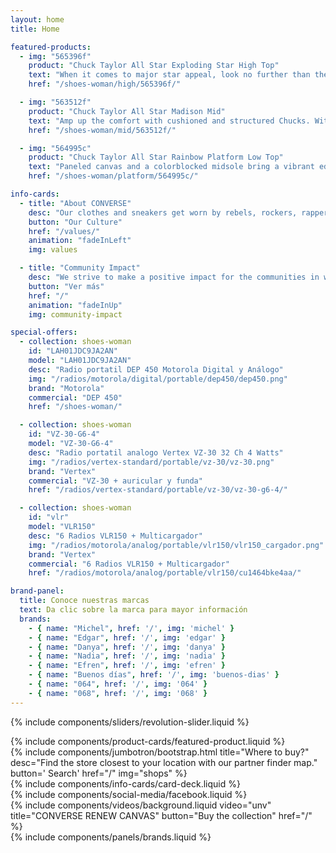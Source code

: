```yaml
---
layout: home
title: Home

featured-products:
  - img: "565396f"
    product: "Chuck Taylor All Star Exploding Star High Top"
    text: "When it comes to major star appeal, look no further than these vibrantly colored Chucks. An exploding star graphic brings standout style to classic and comfortable canvas."
    href: "/shoes-woman/high/565396f/"

  - img: "563512f"
    product: "Chuck Taylor All Star Madison Mid"
    text: "Amp up the comfort with cushioned and structured Chucks. With padding on the collar, heel and tongue, they've got everything you need to keep going."
    href: "/shoes-woman/mid/563512f/"

  - img: "564995c"
    product: "Chuck Taylor All Star Rainbow Platform Low Top"
    text: "Paneled canvas and a colorblocked midsole bring a vibrant edge to your everyday Chucks, while a platform sole gives you a boost. Stand tall."
    href: "/shoes-woman/platform/564995c/"

info-cards:
  - title: "About CONVERSE"
    desc: "Our clothes and sneakers get worn by rebels, rockers, rappers, artists, dreamers, thinkers and originals. We celebrate individuality. If you’re one-of-a-kind, you should try us on."
    button: "Our Culture"
    href: "/values/"
    animation: "fadeInLeft"
    img: values

  - title: "Community Impact"
    desc: "We strive to make a positive impact for the communities in which we live and work."
    button: "Ver más"
    href: "/"
    animation: "fadeInUp"
    img: community-impact

special-offers:
  - collection: shoes-woman
    id: "LAH01JDC9JA2AN"
    model: "LAH01JDC9JA2AN"
    desc: "Radio portatil DEP 450 Motorola Digital y Análogo"
    img: "/radios/motorola/digital/portable/dep450/dep450.png"
    brand: "Motorola"
    commercial: "DEP 450"
    href: "/shoes-woman/"

  - collection: shoes-woman
    id: "VZ-30-G6-4"
    model: "VZ-30-G6-4"
    desc: "Radio portatil analogo Vertex VZ-30 32 Ch 4 Watts"
    img: "/radios/vertex-standard/portable/vz-30/vz-30.png"
    brand: "Vertex"
    commercial: "VZ-30 + auricular y funda"
    href: "/radios/vertex-standard/portable/vz-30/vz-30-g6-4/"

  - collection: shoes-woman
    id: "vlr"
    model: "VLR150"
    desc: "6 Radios VLR150 + Multicargador"
    img: "/radios/motorola/analog/portable/vlr150/vlr150_cargador.png"
    brand: "Vertex"
    commercial: "6 Radios VLR150 + Multicargador"
    href: "/radios/motorola/analog/portable/vlr150/cu1464bke4aa/"

brand-panel:
  title: Conoce nuestras marcas
  text: Da clic sobre la marca para mayor información
  brands:
    - { name: "Michel", href: '/', img: 'michel' }
    - { name: "Edgar", href: '/', img: 'edgar' }
    - { name: "Danya", href: '/', img: 'danya' }
    - { name: "Nadia", href: '/', img: 'nadia' }
    - { name: "Efren", href: '/', img: 'efren' }
    - { name: "Buenos días", href: '/', img: 'buenos-dias' }
    - { name: "064", href: '/', img: '064' }
    - { name: "068", href: '/', img: '068' }
---
```

{% include components/sliders/revolution-slider.liquid %}

<section class="pt-3">
  {% include components/product-cards/featured-product.liquid %}
</section>

<section class="pt-5">
  {%  include components/jumbotron/bootstrap.html
      title="Where to buy?"
      desc="Find the store closest to your location with our partner finder map."
      button='<i class="fas fa-search"></i> Search'
      href="/"
      img="shops"
  %}
</section>

<section class="container-fluid pt-4">
  {% include components/info-cards/card-deck.liquid %}
</section>

<section class="container-fluid pt-5">
  <div class="row">
    <article class="col-12 col-md-auto">
      {% include components/social-media/facebook.liquid %}
    </article>
    <article class="col-12 col-md pt-5 pt-md-0">
      {%  include components/videos/background.liquid
          video="unv"
          title="CONVERSE RENEW CANVAS"
          button="Buy the collection"
          href="/"
      %}
    </article>
  </div>
</section>

<section class="container pt-3 pb-5">
  {% include components/panels/brands.liquid %}
</section>
